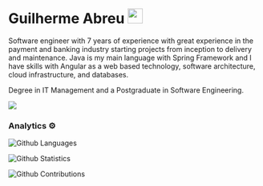 
<h1>Guilherme Abreu <img src="https://emojis.slackmojis.com/emojis/images/1580482487/7670/vegan.png?1580482487" width="30"/></h1>

Software engineer with 7 years of experience with great experience in the payment and banking industry starting projects from inception to delivery and maintenance. Java is my main language with Spring Framework and I have skills with Angular as a web based technology, software architecture, cloud infrastructure, and databases. 

Degree in IT Management and a Postgraduate in Software Engineering.

![](http://estruyf-github.azurewebsites.net/api/VisitorHit?user=Gsabreu&repo=Gsabreu&countColorcountColor)

### Analytics ⚙️

![Github Languages](https://github-readme-stats.vercel.app/api/top-langs/?username=Gsabreu&layout=compact&count_private=true)

![Github Statistics](https://github-readme-stats.vercel.app/api/?username=Gsabreu&count_private=true&show_icons=true)

![Github Contributions](https://github-readme-streak-stats.herokuapp.com/?user=Gsabreu&hide_border=true)
